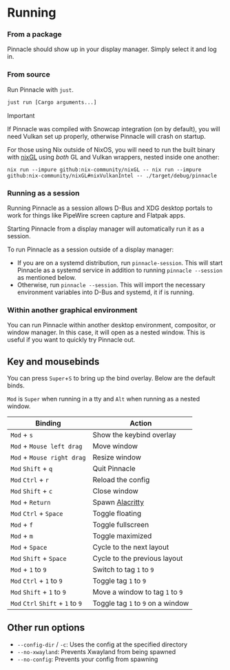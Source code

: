 # Running

### From a package

Pinnacle should show up in your display manager. Simply select it and log in.

### From source

Run Pinnacle with `just`.
```sh
just run [Cargo arguments...]
```

> [!IMPORTANT]
> If Pinnacle was compiled with Snowcap integration (on by default), you will need Vulkan set up properly,
> otherwise Pinnacle will crash on startup.
>
> For those using Nix outside of NixOS, you will need to run the built binary
> with [nixGL](https://github.com/nix-community/nixGL) using *both* GL and Vulkan wrappers, nested inside one another:
> ```
> nix run --impure github:nix-community/nixGL -- nix run --impure github:nix-community/nixGL#nixVulkanIntel -- ./target/debug/pinnacle
> ```

### Running as a session

Running Pinnacle as a session allows D-Bus and XDG desktop portals to work for things like
PipeWire screen capture and Flatpak apps.

Starting Pinnacle from a display manager will automatically run it as a session.

To run Pinnacle as a session outside of a display manager:

- If you are on a systemd distribution, run `pinnacle-session`. This will start Pinnacle as a systemd service
  in addition to running `pinnacle --session` as mentioned below.
- Otherwise, run `pinnacle --session`. This will import the necessary environment variables into D-Bus
  and systemd, it if is running.

### Within another graphical environment

You can run Pinnacle within another desktop environment, compositor, or window manager.
In this case, it will open as a nested window. This is useful if you want to quickly
try Pinnacle out.

## Key and mousebinds

You can press `Super`+`S` to bring up the bind overlay. Below are the default binds.

`Mod` is `Super` when running in a tty and `Alt` when running as a nested window.

| Binding                           | Action                                                    |
|-----------------------------------|-----------------------------------------------------------|
| `Mod` + `s`                       | Show the keybind overlay                                  |
| `Mod` + `Mouse left drag`         | Move window                                               |
| `Mod` + `Mouse right drag`        | Resize window                                             |
| `Mod` `Shift` + `q`               | Quit Pinnacle                                             |
| `Mod` `Ctrl` + `r`                | Reload the config                                         |
| `Mod` `Shift` + `c`               | Close window                                              |
| `Mod` + `Return`                  | Spawn [Alacritty](https://github.com/alacritty/alacritty) |
| `Mod` `Ctrl` + `Space`            | Toggle floating                                           |
| `Mod` + `f`                       | Toggle fullscreen                                         |
| `Mod` + `m`                       | Toggle maximized                                          |
| `Mod` + `Space`                   | Cycle to the next layout                                  |
| `Mod` `Shift` + `Space`           | Cycle to the previous layout                              |
| `Mod` + `1` to `9`                | Switch to tag `1` to `9`                                  |
| `Mod` `Ctrl` + `1` to `9`         | Toggle tag `1` to `9`                                     |
| `Mod` `Shift` + `1` to `9`        | Move a window to tag `1` to `9`                           |
| `Mod` `Ctrl` `Shift` + `1` to `9` | Toggle tag `1` to `9` on a window                         |

## Other run options

- `--config-dir` / `-c`: Uses the config at the specified directory
- `--no-xwayland`: Prevents Xwayland from being spawned
- `--no-config`: Prevents your config from spawning
